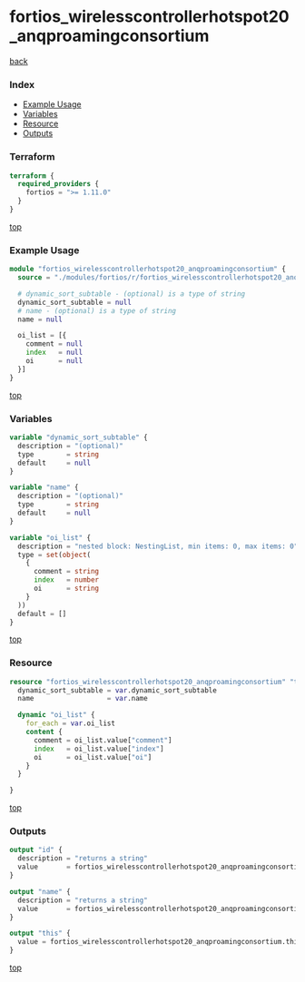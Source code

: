 # fortios_wirelesscontrollerhotspot20_anqproamingconsortium

[back](../fortios.md)

### Index

- [Example Usage](#example-usage)
- [Variables](#variables)
- [Resource](#resource)
- [Outputs](#outputs)

### Terraform

```terraform
terraform {
  required_providers {
    fortios = ">= 1.11.0"
  }
}
```

[top](#index)

### Example Usage

```terraform
module "fortios_wirelesscontrollerhotspot20_anqproamingconsortium" {
  source = "./modules/fortios/r/fortios_wirelesscontrollerhotspot20_anqproamingconsortium"

  # dynamic_sort_subtable - (optional) is a type of string
  dynamic_sort_subtable = null
  # name - (optional) is a type of string
  name = null

  oi_list = [{
    comment = null
    index   = null
    oi      = null
  }]
}
```

[top](#index)

### Variables

```terraform
variable "dynamic_sort_subtable" {
  description = "(optional)"
  type        = string
  default     = null
}

variable "name" {
  description = "(optional)"
  type        = string
  default     = null
}

variable "oi_list" {
  description = "nested block: NestingList, min items: 0, max items: 0"
  type = set(object(
    {
      comment = string
      index   = number
      oi      = string
    }
  ))
  default = []
}
```

[top](#index)

### Resource

```terraform
resource "fortios_wirelesscontrollerhotspot20_anqproamingconsortium" "this" {
  dynamic_sort_subtable = var.dynamic_sort_subtable
  name                  = var.name

  dynamic "oi_list" {
    for_each = var.oi_list
    content {
      comment = oi_list.value["comment"]
      index   = oi_list.value["index"]
      oi      = oi_list.value["oi"]
    }
  }

}
```

[top](#index)

### Outputs

```terraform
output "id" {
  description = "returns a string"
  value       = fortios_wirelesscontrollerhotspot20_anqproamingconsortium.this.id
}

output "name" {
  description = "returns a string"
  value       = fortios_wirelesscontrollerhotspot20_anqproamingconsortium.this.name
}

output "this" {
  value = fortios_wirelesscontrollerhotspot20_anqproamingconsortium.this
}
```

[top](#index)